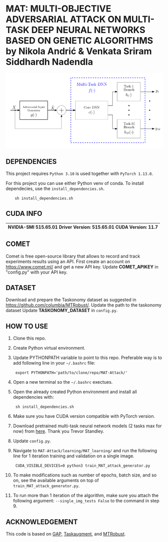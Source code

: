 # MAT: MULTI-OBJECTIVE ADVERSARIAL ATTACK ON MULTI-TASK DEEP NEURAL NETWORKS BASED ON GENETIC ALGORITHMS by Nikola Andrić & Venkata Sriram Siddhardh Nadendla

![model](images/model-white-bck.png)

## DEPENDENCIES

This project requires `Python 3.10` is used together with `PyTorch 1.13.0`.

For this project you can use either Python venv of conda. To install dependecies, use the `install_dependencies.sh`.

```
    sh install_dependencies.sh
```

## CUDA INFO

| NVIDIA-SMI 515.65.01    Driver Version: 515.65.01    CUDA Version: 11.7     |
|-----------------------------------------------------------------------------|


## COMET
Comet is free open-source library that allows to record and track experiments results using an API.
First create an account on https://www.comet.ml/ and get a new API key. Update **COMET_APIKEY** in "config.py" with your API key.

## DATASET
Download and prepare the Taskonomy dataset as suggested in https://github.com/columbia/MTRobust/. 
Update the path to the taskonomy dataset  Update **TASKONOMY_DATASET** in `config.py`.

## HOW TO USE

1. Clone this repo.

2. Create Python virtual environment.

3. Update PYTHONPATH variable to point to this repo. Preferable way is to add following line in your `~/.bashrc` file:

        export PYTHONPATH='path/to/clone/repo/MAT-Attack/'

4. Open a new terminal so the `~/.bashrc` exectues.

5. Open the already created Python environment and install all dependencies with:

        sh install_dependencies.sh

6. Make sure you have CUDA version compatible with PyTorch version.

7. Download pretrained multi-task neural network models (2 tasks max for now) from [here](https://drive.google.com/drive/folders/1XQVpv6Yyz5CRGNxetO0LTXuTvMS_w5R5). Thank you Trevor Standley.

8. Update `config.py`.

9. Navigate to `MAT-Attack/learning/MAT_learning/` and run the following line for 1 iteration training and validation on a single image.

        CUDA_VISIBLE_DEVICES=0 python3 train_MAT_attack_generator.py

10. To make modifications such as number of epochs, batch size, and so on, see the available arguments on top of `train_MAT_attack_generator.py`.

11. To run more than 1 iteration of the algorithm, make sure you attach the following argument: `--single_img_tests False` to the command in step 9.

## ACKNOWLEDGEMENT

This code is based on [GAP](https://github.com/OmidPoursaeed/Generative_Adversarial_Perturbations), [Taskaugment](https://github.com/yamizi/taskaugment), and [MTRobust](https://github.com/columbia/MTRobust/). 
